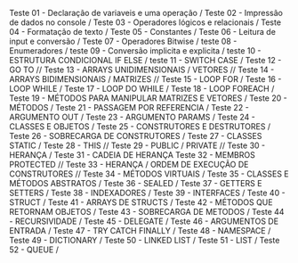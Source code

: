 Teste 01 - Declaração de variaveis e uma operação / 
Teste 02 - Impressão de dados no console / 
Teste 03 - Operadores lógicos e relacionais / 
Teste 04 - Formatação de texto / 
Teste 05 - Constantes / 
Teste 06 - Leitura de input e conversão / 
Teste 07 - Operadores Bitwise / 
teste 08 - Enumeradores / 
teste 09 - Conversão implicita e explicita / 
teste 10 - ESTRUTURA CONDICIONAL IF ELSE / 
teste 11 - SWITCH CASE / 
Teste 12 - GO TO // 
Teste 13 - ARRAYS UNIDIMENSIONAIS / VETORES // 
Teste 14 - ARRAYS BIDIMENSIONAIS / MATRIZES // 
Teste 15 - LOOP FOR / 
Teste 16 - LOOP WHILE / 
Teste 17 - LOOP DO WHILE / 
Teste 18 - LOOP FOREACH / 
Teste 19 - MÉTODOS PARA MANIPULAR MATRIZES E VETORES / 
Teste 20 - MÉTODOS / 
Teste 21 - PASSAGEM POR REFERENCIA / 
Teste 22 - ARGUMENTO OUT / 
Teste 23 - ARGUMENTO PARAMS / 
Teste 24 - CLASSES E OBJETOS / 
Teste 25 - CONSTRUTORES E DESTRUTORES / 
Teste 26 - SOBRECARGA DE CONSTRUTORES  / 
Teste 27 - CLASSES STATIC / 
Teste 28 - THIS // 
Teste 29 - PUBLIC / PRIVATE // 
Teste 30 - HERANÇA / 
Teste 31 - CADEIA DE HERANÇA
Teste 32 - MEMBROS PROTECTED // 
Teste 33 - HERANÇA / ORDEM DE EXECUÇÃO DE CONSTRUTORES // 
Teste 34 - MÉTODOS VIRTUAIS / 
Teste 35 - CLASSES E MÉTODOS ABSTRATOS / 
Teste 36 - SEALED / 
Teste 37 - GETTERS E SETTERS / 
Teste 38 - INDEXADORES / 
Teste 39 - INTERFACES / 
Teste 40 - STRUCT / 
Teste 41 - ARRAYS DE STRUCTS / 
Teste 42 - MÉTODOS QUE RETORNAM OBJETOS / 
Teste 43 - SOBRECARGA DE METODOS / 
Teste 44 - RECURSIVIDADE / 
Teste 45 - DELEGATE / 
Teste 46 - ARGUMENTOS DE ENTRADA / 
Teste 47 - TRY CATCH FINALLY / 
Teste 48 - NAMESPACE / 
Teste 49 - DICTIONARY / 
Teste 50 - LINKED LIST / 
Teste 51 - LIST / 
Teste 52 - QUEUE / 
